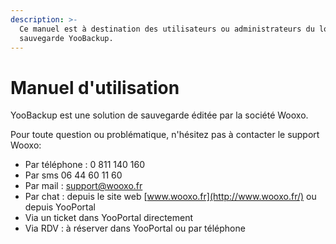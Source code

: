 ```yaml
---
description: >-
  Ce manuel est à destination des utilisateurs ou administrateurs du logiciel de
  sauvegarde YooBackup.
---
```


# Manuel d'utilisation

YooBackup est une solution de sauvegarde éditée par la société Wooxo.

Pour toute question ou problématique, n'hésitez pas à contacter le support Wooxo:

* Par téléphone : 0 811 140 160
* Par sms 06 44 60 11 60
* Par mail : support@wooxo.fr
* Par chat : depuis le site web [www.wooxo.fr](http://www.wooxo.fr/) ou depuis YooPortal
* Via un ticket dans YooPortal directement
* Via RDV : à réserver dans YooPortal ou par téléphone

